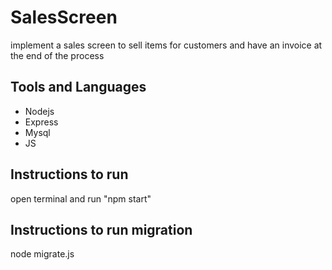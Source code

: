 # SalesScreen

implement a sales screen to sell items for customers and have an invoice at the end of the process

## Tools and Languages
- Nodejs
- Express
- Mysql
- JS

## Instructions to run

open terminal and run "npm start"

## Instructions to run migration

node migrate.js
